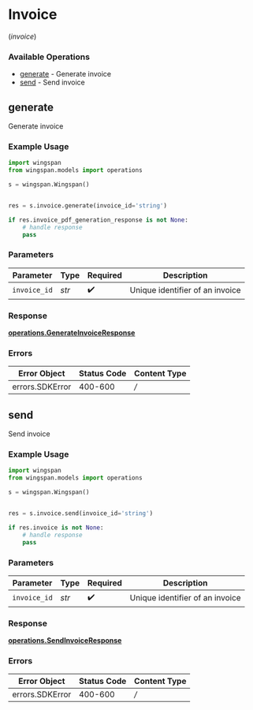 # Invoice
(*invoice*)

### Available Operations

* [generate](#generate) - Generate invoice
* [send](#send) - Send invoice

## generate

Generate invoice

### Example Usage

```python
import wingspan
from wingspan.models import operations

s = wingspan.Wingspan()


res = s.invoice.generate(invoice_id='string')

if res.invoice_pdf_generation_response is not None:
    # handle response
    pass
```

### Parameters

| Parameter                       | Type                            | Required                        | Description                     |
| ------------------------------- | ------------------------------- | ------------------------------- | ------------------------------- |
| `invoice_id`                    | *str*                           | :heavy_check_mark:              | Unique identifier of an invoice |


### Response

**[operations.GenerateInvoiceResponse](../../models/operations/generateinvoiceresponse.md)**
### Errors

| Error Object    | Status Code     | Content Type    |
| --------------- | --------------- | --------------- |
| errors.SDKError | 400-600         | */*             |

## send

Send invoice

### Example Usage

```python
import wingspan
from wingspan.models import operations

s = wingspan.Wingspan()


res = s.invoice.send(invoice_id='string')

if res.invoice is not None:
    # handle response
    pass
```

### Parameters

| Parameter                       | Type                            | Required                        | Description                     |
| ------------------------------- | ------------------------------- | ------------------------------- | ------------------------------- |
| `invoice_id`                    | *str*                           | :heavy_check_mark:              | Unique identifier of an invoice |


### Response

**[operations.SendInvoiceResponse](../../models/operations/sendinvoiceresponse.md)**
### Errors

| Error Object    | Status Code     | Content Type    |
| --------------- | --------------- | --------------- |
| errors.SDKError | 400-600         | */*             |
